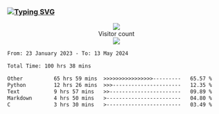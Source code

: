 ### <a href="https://git.io/typing-svg"><img src="https://readme-typing-svg.herokuapp.com?font=Fira+Code&pause=1000&width=435&lines=+Hi+%F0%9F%91%8B+There+is+Chenghow" alt="Typing SVG" /></a>
<p align="center"> 
  <img src="https://github-readme-stats.vercel.app/api?username=chenghow&show_icons=true"><br>
  Visitor count<br>
  <img src="https://profile-counter.glitch.me/chenghow/count.svg">
</p>

<!--START_SECTION:waka-->

```txt
From: 23 January 2023 - To: 13 May 2024

Total Time: 100 hrs 38 mins

Other          65 hrs 59 mins  >>>>>>>>>>>>>>>>---------   65.57 %
Python         12 hrs 26 mins  >>>----------------------   12.35 %
Text           9 hrs 57 mins   >>-----------------------   09.89 %
Markdown       4 hrs 50 mins   >------------------------   04.80 %
C              3 hrs 30 mins   >------------------------   03.49 %
```

<!--END_SECTION:waka-->
